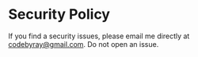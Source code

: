 # Security Policy

If you find a security issues, please email me directly at <codebyray@gmail.com>. Do not open an issue.
